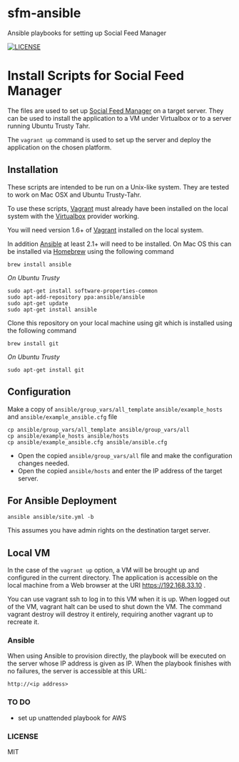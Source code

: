 # sfm-ansible
Ansible playbooks for setting up Social Feed Manager

[![LICENSE](https://img.shields.io/badge/license-MIT-blue.svg?style=flat-square)](./LICENSE)


# Install Scripts for Social Feed Manager

The files are used to set up [Social Feed Manager](http://gwu-libraries.github.io/sfm-ui) on a target server. They can be used to install the application to a VM under Virtualbox or to a server running Ubuntu Trusty Tahr.

The `vagrant up` command is used to set up the server and deploy the application on the chosen platform.

## Installation

These scripts are intended to be run on a Unix-like system. They are tested to work on Mac OSX and Ubuntu Trusty-Tahr.

To use these scripts, [Vagrant](https://vagrantup.com) must already have been installed on the local system with the [Virtualbox](http://www.virtualbox.org/) provider working.

You will need version 1.6+ of [Vagrant](https://vagrantup.com) installed on the local system.

In addition [Ansible](https://ansible.com) at least 2.1+ will need to be installed. On Mac OS this can be installed via [Homebrew](https://brew.sh)
using the following command

```
brew install ansible
```

*On Ubuntu Trusty*

```
sudo apt-get install software-properties-common
sudo apt-add-repository ppa:ansible/ansible
sudo apt-get update
sudo apt-get install ansible
```

Clone this repository on your local machine using git which is installed using the following command
```
brew install git
```

*On Ubuntu Trusty*

```
sudo apt-get install git
```

## Configuration


Make a copy of `ansible/group_vars/all_template` `ansible/example_hosts` and `ansible/example_ansible.cfg` file

```
cp ansible/group_vars/all_template ansible/group_vars/all
cp ansible/example_hosts ansible/hosts
cp ansible/example_ansible.cfg ansible/ansible.cfg
```

- Open the copied `ansible/group_vars/all` file and make the configuration changes needed.
- Open the copied `ansible/hosts` and enter the IP address of the target server.

## For Ansible Deployment

```
ansible ansible/site.yml -b
```

This assumes you have admin rights on the destination target server.

## Local VM

In the case of the `vagrant up` option, a VM will be brought up and configured in the current directory. The application is accessible on the local machine from a Web browser at the URI https://192.168.33.10 .

You can use vagrant ssh to log in to this VM when it is up. When logged out of the VM, vagrant halt can be used to shut down the VM. The command vagrant destroy will destroy it entirely, requiring another vagrant up to recreate it.

### Ansible

When using Ansible to provision directly, the playbook will be executed on the server whose IP address is given as IP. When the playbook finishes with no failures, the server is accessible at this URL:

```
http://<ip address>
```

### TO DO

- set up unattended playbook for AWS

### LICENSE
MIT
